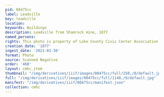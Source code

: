 ```yaml
---
pid: 00475cc
label: Leadville
key: leadville
location: 
keywords: Buildings
description: Leadville from Shamrock mine, 1877
named_persons: 
rights: This photo is property of Lake County Civic Center Association.
creation_date: '1877'
ingest_date: '2021-03-30'
format: Photo
source: Scanned Negative
order: '460'
layout: cmhc_item
thumbnail: "/img/derivatives/iiif/images/00475cc/full/250,/0/default.jpg"
full: "/img/derivatives/iiif/images/00475cc/full/1140,/0/default.jpg"
manifest: "/img/derivatives/iiif/00475cc/manifest.json"
collection: cmhc
---
```

